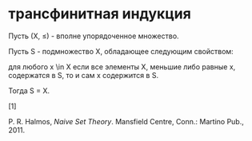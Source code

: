 # трансфинитная индукция
Пусть (Х, ≤) - вполне упорядоченное множество.

Пусть S - подмножество Х, обладающее следующим свойством: 

для любого x \\in X если все элементы Х, меньшие либо равные х, содержатся в S, то и сам х содержится в S.

Тогда S = X.

\[1\]

P. R. Halmos, _Naive Set Theory_. Mansfield Centre, Conn.: Martino Pub., 2011.